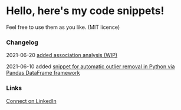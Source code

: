 # Hello, here's my code snippets!
Feel free to use them as you like. (MIT licence)

### Changelog
2021-06-20 [added association analysis (WIP)](https://github.com/fabian-rudolf/snippets/blob/main/association_analysis/association_analysis.ipynb)

2021-06-10 added [snippet for automatic outlier removal in Python via Pandas DataFrame framework](https://github.com/fabian-rudolf/snippets/blob/main/remove_scalar_outliers/remove_scalar_outliers.ipynb)

### Links
[Connect on LinkedIn](https://www.linkedin.com/in/%F0%9F%8C%8F-fabian-rudolf-10a4b4114/)
